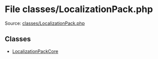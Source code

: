 File classes/LocalizationPack.php
=========
Source: [classes/LocalizationPack.php](https://github.com/PrestaShop/PrestaShop/blob/1.6.1.1/classes/LocalizationPack.php)


Classes
-------

* [LocalizationPackCore](class.LocalizationPackCore.md)

